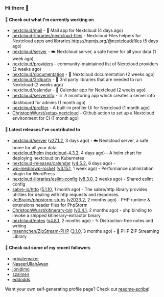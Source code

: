 ### Hi there 👋

#### 👷 Check out what I'm currently working on

- [nextcloud/mail](https://github.com/nextcloud/mail) - 💌 Mail app for Nextcloud (4 days ago)
- [nextcloud-libraries/nextcloud-files](https://github.com/nextcloud-libraries/nextcloud-files) - Nextcloud Files helpers for Nextcloud apps and libraries https://npmjs.org/@nextcloud/files (5 days ago)
- [nextcloud/server](https://github.com/nextcloud/server) - ☁️ Nextcloud server, a safe home for all your data (1 week ago)
- [nextcloud/providers](https://github.com/nextcloud/providers) - community-maintained list of Nextcloud providers (2 weeks ago)
- [nextcloud/documentation](https://github.com/nextcloud/documentation) - 📘 Nextcloud documentation (2 weeks ago)
- [nextcloud/3rdparty](https://github.com/nextcloud/3rdparty) - :battery: 3rd party libraries that are needed to run Nextcloud (2 weeks ago)
- [nextcloud/calendar](https://github.com/nextcloud/calendar) - 📆 Calendar app for Nextcloud (2 weeks ago)
- [nextcloud/serverinfo](https://github.com/nextcloud/serverinfo) - 📊 A monitoring app which creates a server info dashboard for admins (1 month ago)
- [nextcloud/profiler](https://github.com/nextcloud/profiler) - A built-in profiler UI for Nextcloud (1 month ago)
- [ChristophWurst/setup-nextcloud](https://github.com/ChristophWurst/setup-nextcloud) - Github action to set up a Nextcloud environment for CI (1 month ago)

#### 🔭 Latest releases I've contributed to

- [nextcloud/server](https://github.com/nextcloud/server) ([v27.1.2](https://github.com/nextcloud/server/releases/tag/v27.1.2), 3 days ago) - ☁️ Nextcloud server, a safe home for all your data
- [nextcloud/helm](https://github.com/nextcloud/helm) ([nextcloud-4.3.2](https://github.com/nextcloud/helm/releases/tag/nextcloud-4.3.2), 4 days ago) - A helm chart for deploying nextcloud on Kubernetes
- [nextcloud-releases/calendar](https://github.com/nextcloud-releases/calendar) ([v4.5.2](https://github.com/nextcloud-releases/calendar/releases/tag/v4.5.2), 6 days ago) - 
- [wp-media/wp-rocket](https://github.com/wp-media/wp-rocket) ([v3.15.1](https://github.com/wp-media/wp-rocket/releases/tag/v3.15.1), 1 week ago) - Performance optimization plugin for WordPress
- [nextcloud-libraries/eslint-config](https://github.com/nextcloud-libraries/eslint-config) ([v8.3.0](https://github.com/nextcloud-libraries/eslint-config/releases/tag/v8.3.0), 2 weeks ago) - Shared eslint config
- [sabre-io/http](https://github.com/sabre-io/http) ([5.1.10](https://github.com/sabre-io/http/releases/tag/5.1.10), 1 month ago) - The sabre/http library provides utilities for dealing with http requests and responses.
- [JetBrains/phpstorm-stubs](https://github.com/JetBrains/phpstorm-stubs) ([v2023.2](https://github.com/JetBrains/phpstorm-stubs/releases/tag/v2023.2), 2 months ago) - PHP runtime &amp; extensions header files for PhpStorm
- [ChristophWurst/kitinerary-bin](https://github.com/ChristophWurst/kitinerary-bin) ([v0.4.1](https://github.com/ChristophWurst/kitinerary-bin/releases/tag/v0.4.1), 2 months ago) - php binding to invoke a shipped kitinerary-extractor binary
- [nextcloud/notes](https://github.com/nextcloud/notes) ([v4.8.1](https://github.com/nextcloud/notes/releases/tag/v4.8.1), 2 months ago) - ✎ Distraction-free notes and writing
- [maennchen/ZipStream-PHP](https://github.com/maennchen/ZipStream-PHP) ([3.1.0](https://github.com/maennchen/ZipStream-PHP/releases/tag/3.1.0), 3 months ago) - :floppy_disk: PHP ZIP Streaming Library

#### 👯 Check out some of my recent followers

- [privatemaker](https://github.com/privatemaker)
- [NaseerUllahAwan](https://github.com/NaseerUllahAwan)
- [jonidimo](https://github.com/jonidimo)
- [szaimen](https://github.com/szaimen)
- [eddodds](https://github.com/eddodds)

Want your own self-generating profile page? Check out [readme-scribe](https://github.com/muesli/readme-scribe)!
